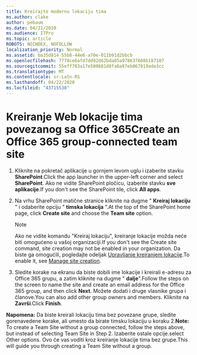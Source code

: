 ```yaml
---
title: Kreirajte modernu lokaciju tima
ms.author: clake
author: pebaum
ms.date: 04/21/2020
ms.audience: ITPro
ms.topic: article
ROBOTS: NOINDEX, NOFOLLOW
localization_priority: Normal
ms.assetid: ba35d814-55b8-44e6-a70e-011b91d2bbcb
ms.openlocfilehash: 7778ce6afd7dd92d62bda85a978637608b187107
ms.sourcegitcommit: 55eff703a17e500681d8fa6a87eb067019ade3cc
ms.translationtype: MT
ms.contentlocale: sr-Latn-RS
ms.lasthandoff: 04/22/2020
ms.locfileid: "43715538"
---
```

# <a name="create-an-office-365-group-connected-team-site"></a><span data-ttu-id="9dcb8-102">Kreiranje Web lokacije tima povezanog sa Office 365</span><span class="sxs-lookup"><span data-stu-id="9dcb8-102">Create an Office 365 group-connected team site</span></span>

1. <span data-ttu-id="9dcb8-103">Kliknite na pokretač aplikacije u gornjem levom uglu i izaberite stavku **SharePoint**.</span><span class="sxs-lookup"><span data-stu-id="9dcb8-103">Click the app launcher in the upper-left corner and select **SharePoint**.</span></span> <span data-ttu-id="9dcb8-104">Ako ne vidite SharePoint pločicu, izaberite stavku **sve aplikacije**.</span><span class="sxs-lookup"><span data-stu-id="9dcb8-104">If you don't see the SharePoint tile, click **All apps**.</span></span>
    
2. <span data-ttu-id="9dcb8-105">Na vrhu SharePoint matične stranice kliknite na dugme " **Kreiraj lokaciju** " i odaberite opciju " **timska lokacija** ".</span><span class="sxs-lookup"><span data-stu-id="9dcb8-105">At the top of the SharePoint home page, click **Create site** and choose the **Team site** option.</span></span> 
    
    > [!NOTE]
    > <span data-ttu-id="9dcb8-106">Ako ne vidite komandu "Kreiraj lokaciju", kreiranje lokacije možda neće biti omogućeno u vašoj organizaciji.</span><span class="sxs-lookup"><span data-stu-id="9dcb8-106">If you don't see the Create site command, site creation may not be enabled in your organization.</span></span> <span data-ttu-id="9dcb8-107">Da biste ga omogućili, pogledajte odeljak [Upravljanje kreiranjem lokacije](https://go.microsoft.com/fwlink/?linkid=2009644).</span><span class="sxs-lookup"><span data-stu-id="9dcb8-107">To enable it, see [Manage site creation](https://go.microsoft.com/fwlink/?linkid=2009644).</span></span> 
  
3. <span data-ttu-id="9dcb8-108">Sledite korake na ekranu da biste dobili ime lokacije i kreirali e-adresu za Office 365 grupu, a zatim kliknite na dugme " **dalje**".</span><span class="sxs-lookup"><span data-stu-id="9dcb8-108">Follow the steps on the screen to name the site and create an email address for the Office 365 group, and then click **Next**.</span></span> <span data-ttu-id="9dcb8-109">Možete dodati i druge vlasnike grupa i članove.</span><span class="sxs-lookup"><span data-stu-id="9dcb8-109">You can also add other group owners and members.</span></span> <span data-ttu-id="9dcb8-110">Kliknite na **Završi**.</span><span class="sxs-lookup"><span data-stu-id="9dcb8-110">Click **Finish**.</span></span>
  
 <span data-ttu-id="9dcb8-111">**Napomena:** Da biste kreirali lokaciju tima bez povezane grupe, sledite gorenavedene korake, ali umesto da birate timsku lokaciju u koraku 2.</span><span class="sxs-lookup"><span data-stu-id="9dcb8-111">**Note:** To create a Team Site without a group connected, follow the steps above, but instead of selecting Team Site in Step 2.</span></span> <span data-ttu-id="9dcb8-112">Izaberite ostale opcije.</span><span class="sxs-lookup"><span data-stu-id="9dcb8-112">select Other options.</span></span> <span data-ttu-id="9dcb8-113">Ovo će vas voditi kroz kreiranje lokacije tima bez grupe.</span><span class="sxs-lookup"><span data-stu-id="9dcb8-113">This will guide you through creating a Team Site without a group.</span></span> 
    

